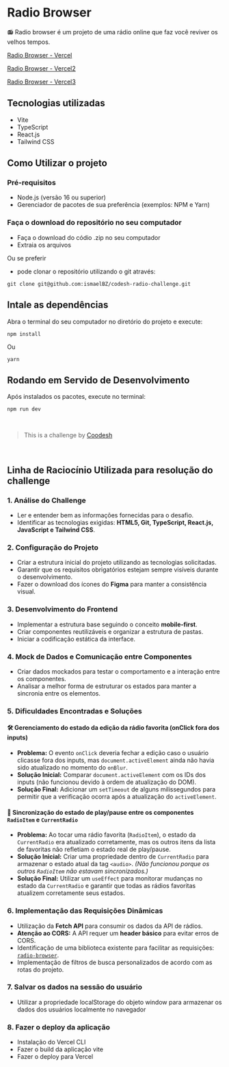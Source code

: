 # Radio Browser

📻 Radio browser é um projeto de uma rádio online que faz você reviver os velhos tempos. 

[Radio Browser - Vercel](https://codesh-radio-browser.vercel.app/) 

[Radio Browser - Vercel2](https://codesh-radio-browser-carecanaclouds-projects.vercel.app/)

[Radio Browser - Vercel3](https://codesh-radio-browser-carecanacloud-carecanaclouds-projects.vercel.app/)


## Tecnologias utilizadas

- Vite
- TypeScript
- React.js
- Tailwind CSS


## Como Utilizar o projeto

### Pré-requisitos

- Node.js (versão 16 ou superior)
- Gerenciador de pacotes de sua preferência (exemplos: NPM e Yarn)

### Faça o download do repositório no seu computador

- Faça o download do códio .zip no seu computador
- Extraia os arquivos

Ou se preferir

- pode clonar o repositório utilizando o git através:

`git clone git@github.com:ismaelBZ/codesh-radio-challenge.git`


## Intale as dependências

Abra o terminal do seu computador no diretório do projeto e execute: 

`npm install`

Ou

`yarn `


## Rodando em Servido de Desenvolvimento

Após instalados os pacotes, execute no terminal:

`npm run dev`

<br>

>  This is a challenge by [Coodesh](https://coodesh.com/)

<br>


## Linha de Raciocínio Utilizada para resolução do challenge

### 1. Análise do Challenge  
- Ler e entender bem as informações fornecidas para o desafio.  
- Identificar as tecnologias exigidas: **HTML5, Git, TypeScript, React.js, JavaScript e Tailwind CSS**.  

### 2. Configuração do Projeto  
- Criar a estrutura inicial do projeto utilizando as tecnologias solicitadas.  
- Garantir que os requisitos obrigatórios estejam sempre visíveis durante o desenvolvimento.  
- Fazer o download dos ícones do **Figma** para manter a consistência visual.  

### 3. Desenvolvimento do Frontend  
- Implementar a estrutura base seguindo o conceito **mobile-first**.  
- Criar componentes reutilizáveis e organizar a estrutura de pastas.  
- Iniciar a codificação estática da interface.  

### 4. Mock de Dados e Comunicação entre Componentes  
- Criar dados mockados para testar o comportamento e a interação entre os componentes.  
- Analisar a melhor forma de estruturar os estados para manter a sincronia entre os elementos.  

### 5. Dificuldades Encontradas e Soluções  

#### 🛠 Gerenciamento do estado da edição da rádio favorita (onClick fora dos inputs)  
- **Problema:** O evento `onClick` deveria fechar a edição caso o usuário clicasse fora dos inputs, mas `document.activeElement` ainda não havia sido atualizado no momento do `onBlur`.  
- **Solução Inicial:** Comparar `document.activeElement` com os IDs dos inputs (não funcionou devido à ordem de atualização do DOM).  
- **Solução Final:** Adicionar um `setTimeout` de alguns milissegundos para permitir que a verificação ocorra após a atualização do `activeElement`.  

#### 🎵 Sincronização do estado de play/pause entre os componentes `RadioItem` e `CurrentRadio`  
- **Problema:** Ao tocar uma rádio favorita (`RadioItem`), o estado da `CurrentRadio` era atualizado corretamente, mas os outros itens da lista de favoritas não refletiam o estado real de play/pause.  
- **Solução Inicial:** Criar uma propriedade dentro de `CurrentRadio` para armazenar o estado atual da tag `<audio>`. *(Não funcionou porque os outros `RadioItem` não estavam sincronizados.)*  
- **Solução Final:** Utilizar um `useEffect` para monitorar mudanças no estado da `CurrentRadio` e garantir que todas as rádios favoritas atualizem corretamente seus estados.  

### 6. Implementação das Requisições Dinâmicas  
- Utilização da **Fetch API** para consumir os dados da API de rádios.  
- **Atenção ao CORS:** A API requer um **header básico** para evitar erros de CORS.  
- Identificação de uma biblioteca existente para facilitar as requisições: [`radio-browser`](https://www.npmjs.com/package/radio-browser).  
- Implementação de filtros de busca personalizados de acordo com as rotas do projeto. 

### 7. Salvar os dados na sessão do usuário
- Utilizar a propriedade localStorage do objeto window para armazenar os dados dos usuários localmente no navegador

### 8. Fazer o deploy da aplicação
- Instalação do Vercel CLI
- Fazer o build da aplicação vite
- Fazer o deploy para Vercel
